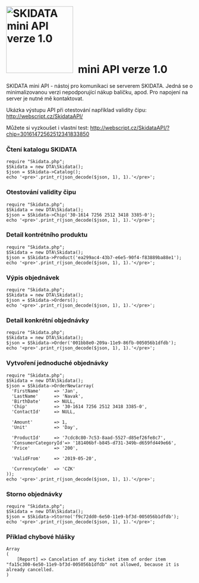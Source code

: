# <img src="http://webscript.cz/skidata.png" width="180" alt="SKIDATA mini API verze 1.0" />&nbsp; mini API verze 1.0

SKIDATA mini API - nástoj pro komunikaci se serverem SKIDATA. Jedná se o minimalizovanou verzi nepodporující nákup balíčku, apod. Pro napojení na server je nutné mě kontaktovat.

Ukázka výstupu API při otestování například validity čipu: http://webscript.cz/SkidataAPI/

Můžete si vyzkoušet i vlastní test: http://webscript.cz/SkidataAPI/?chip=30161472562512341833850

### Čtení katalogu SKIDATA

```
require "Skidata.php";
$Skidata = new DTA\Skidata();
$json = $Skidata->Catalog();
echo '<pre>'.print_r(json_decode($json, 1), 1).'</pre>';
```

### Otestování validity čipu

```
require "Skidata.php";
$Skidata = new DTA\Skidata();
$json = $Skidata->Chip('30-1614 7256 2512 3418 3385-0');
echo '<pre>'.print_r(json_decode($json, 1), 1).'</pre>';
```

### Detail kontrétního produktu

```
require "Skidata.php";
$Skidata = new DTA\Skidata();
$json = $Skidata->Product('ea299ac4-43b7-e6e5-90f4-f83889ba88e1');
echo '<pre>'.print_r(json_decode($json, 1), 1).'</pre>';
```

### Výpis objednávek

```
require "Skidata.php";
$Skidata = new DTA\Skidata();
$json = $Skidata->Orders();
echo '<pre>'.print_r(json_decode($json, 1), 1).'</pre>';
```

### Detail konkrétní objednávky

```
require "Skidata.php";
$Skidata = new DTA\Skidata();
$json = $Skidata->Order('001bb8e0-209a-11e9-86fb-005056b1dfdb');
echo '<pre>'.print_r(json_decode($json, 1), 1).'</pre>';
```

### Vytvoření jednoduché objednávky

```
require "Skidata.php";
$Skidata = new DTA\Skidata();
$json = $Skidata->OrderNew(array(
  'FirstName'     => 'Jan',
  'LastName'      => 'Navak',
  'BirthDate'     => NULL,
  'Chip'          => '30-1614 7256 2512 3418 3385-0',
  'ContactId'     => NULL,

  'Amount'        => 1,
  'Unit'          => 'Day',

  'ProductId'     => '7cdc8c80-7c53-8aad-5527-d85ef26fe8c7',
  'ConsumerCategoryId'=> '181406bf-b845-d731-349b-d659fd449e66',
  'Price'         => '200',
	
  'ValidFrom'     => '2019-05-20',

  'CurrencyCode'  => 'CZK'
));
echo '<pre>'.print_r(json_decode($json, 1), 1).'</pre>';
```

### Storno objednávky

```
require "Skidata.php";
$Skidata = new DTA\Skidata();
$json = $Skidata->Storno('f9c72dd0-6e50-11e9-bf3d-005056b1dfdb');
echo '<pre>'.print_r(json_decode($json, 1), 1).'</pre>';
```

### Příklad chybové hlášky

```
Array
(
    [Report] => Cancelation of any ticket item of order item "fa15c300-6e50-11e9-bf3d-005056b1dfdb" not allowed, because it is already cancelled.
)
```
